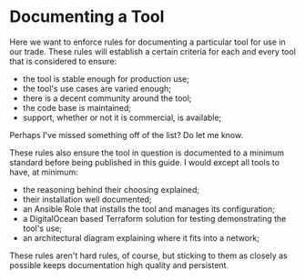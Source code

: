# Documenting a Tool
Here we want to enforce rules for documenting a particular tool for use in our trade. These rules will establish a certain criteria for each and every tool that is considered to ensure:

* the tool is stable enough for production use;
* the tool's use cases are varied enough;
* there is a decent community around the tool;
* the code base is maintained;
* support, whether or not it is commercial, is available;

Perhaps I've missed something off of the list? Do let me know.

These rules also ensure the tool in question is documented to a minimum standard before being published in this guide. I would except all tools to have, at minimum:

* the reasoning behind their choosing explained;
* their installation well documented;
* an Ansible Role that installs the tool and manages its configuration;
* a DigitalOcean based Terraform solution for testing demonstrating the tool's use;
* an architectural diagram explaining where it fits into a network;

These rules aren't hard rules, of course, but sticking to them as closely as possible keeps documentation high quality and persistent.